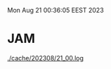 Mon Aug 21 00:36:05 EEST 2023
# JAM
<a href='./cache/202308/21_00.log'>./cache/202308/21_00.log</a>
